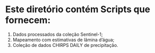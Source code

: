 # Este diretório contém Scripts que fornecem:

1. Dados processados da coleção Sentinel-1;
2. Mapeamento com estimativas de lâmina d’água;
3. Coleção de dados CHIRPS DAILY de precipitação.
